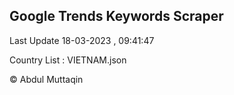 

## Google Trends Keywords Scraper 
 
Last Update 18-03-2023 , 09:41:47

Country List :
VIETNAM.json



© Abdul Muttaqin 

